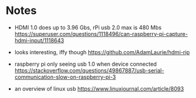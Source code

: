 # Notes

- HDMI 1.0 does up to 3.96 Gbs, rPi usb 2.0 max is 480 Mbs
  https://superuser.com/questions/1118496/can-raspberry-pi-capture-hdmi-input/1118643

- looks interesting, iffy though
  https://github.com/AdamLaurie/hdmi-rip

- raspberry pi only seeing usb 1.0 when device connected
  https://stackoverflow.com/questions/49867887/usb-serial-communication-slow-on-raspberry-pi-3

- an overview of linux usb
  https://www.linuxjournal.com/article/8093
